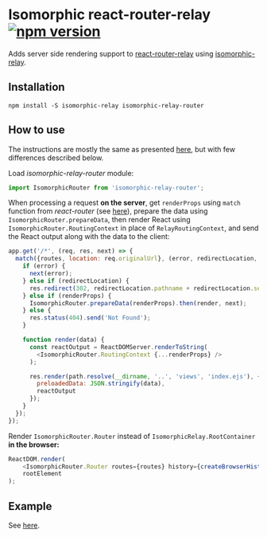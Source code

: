Isomorphic react-router-relay [![npm version][npm-badge]][npm]
=============================
Adds server side rendering support to [react-router-relay](https://github.com/relay-tools/react-router-relay) using [isomorphic-relay](https://github.com/denvned/isomorphic-relay).

Installation
------------

    npm install -S isomorphic-relay isomorphic-relay-router

How to use
----------

The instructions are mostly the same as presented
[here](https://github.com/denvned/isomorphic-relay/blob/v0.4.0/README.md),
but with few differences described below.

Load *isomorphic-relay-router* module:
```javascript
import IsomorphicRouter from 'isomorphic-relay-router';
````

When processing a request **on the server**, get `renderProps`
using `match` function from *react-router*
(see [here](https://github.com/rackt/react-router/blob/v1.0.0/docs/guides/advanced/ServerRendering.md)),
prepare the data using `IsomorphicRouter.prepareData`,
then render React using `IsomorphicRouter.RoutingContext` in place of `RelayRoutingContext`,
and send the React output along with the data to the client:
```javascript
app.get('/*', (req, res, next) => {
  match({routes, location: req.originalUrl}, (error, redirectLocation, renderProps) => {
    if (error) {
      next(error);
    } else if (redirectLocation) {
      res.redirect(302, redirectLocation.pathname + redirectLocation.search);
    } else if (renderProps) {
      IsomorphicRouter.prepareData(renderProps).then(render, next);
    } else {
      res.status(404).send('Not Found');
    }

    function render(data) {
      const reactOutput = ReactDOMServer.renderToString(
        <IsomorphicRouter.RoutingContext {...renderProps} />
      );

      res.render(path.resolve(__dirname, '..', 'views', 'index.ejs'), {
        preloadedData: JSON.stringify(data),
        reactOutput
      });
    }
  });
});
```

Render `IsomorphicRouter.Router` instead of `IsomorphicRelay.RootContainer` **in the browser:**
```javascript
ReactDOM.render(
    <IsomorphicRouter.Router routes={routes} history={createBrowserHistory()} />,
    rootElement
);
```

Example
-------
See [here](examples/todo).

[npm-badge]: https://img.shields.io/npm/v/isomorphic-relay-router.svg
[npm]: https://www.npmjs.com/package/isomorphic-relay-router
